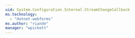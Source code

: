 ```yaml
---
uid: System.Configuration.Internal.StreamChangeCallback
ms.technology: 
  - "dotnet-webforms"
ms.author: "riande"
manager: "wpickett"
---
```

